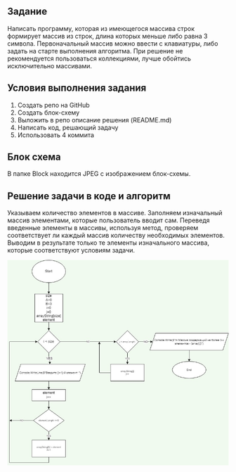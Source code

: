 ## Задание
Написать программу, которая из имеющегося массива строк формирует массив из строк, длина которых меньше либо равна 3 символа. Первоначальный массив можно ввести с клавиатуры, либо задать на старте выполнения алгоритма. При решение не рекомендуется пользоваться коллекциями, лучше обойтись исключительно массивами.

## Условия выполнения задания
1. Создать репо на GitHub
2. Создать блок-схему 
3. Выложить в репо описание решения (README.md)
4. Написать код, решающий задачу
5. Использовать 4 коммита

## Блок схема
В папке Block находится JPEG с изображением блок-схемы.

## Решение задачи в коде и алгоритм
Указываем количество элементов в массиве. Заполняем изначальный массив элементами, которые пользователь вводит сам. Переведя введенные элементы в массивы, используя метод, проверяем соответствует ли каждый массив количеству необходимых элементов. Выводим в результате только те элементы изначального массива, которые соответствуют условиям задачи.


![block](block.jpg)



